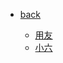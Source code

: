 <!-- sidebar -->

- [back](../)

    - [用友](/xc_tplusstd_server/tplusstd)
    - [小六](/xc_tplusstd_server/retail)
